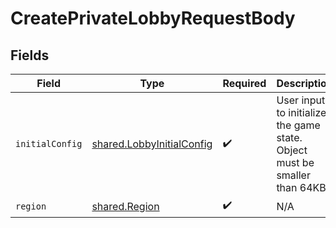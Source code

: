 # CreatePrivateLobbyRequestBody


## Fields

| Field                                                                      | Type                                                                       | Required                                                                   | Description                                                                |
| -------------------------------------------------------------------------- | -------------------------------------------------------------------------- | -------------------------------------------------------------------------- | -------------------------------------------------------------------------- |
| `initialConfig`                                                            | [shared.LobbyInitialConfig](../../models/shared/lobbyinitialconfig.md)     | :heavy_check_mark:                                                         | User input to initialize the game state. Object must be smaller than 64KB. |
| `region`                                                                   | [shared.Region](../../models/shared/region.md)                             | :heavy_check_mark:                                                         | N/A                                                                        |